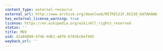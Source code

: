 ```yaml
---
content_type: external-resource
external_url: http://www.archive.org/download/MITRES21F.01S10_KATAKANA_EXERCISES/6b9.mov
has_external_license_warning: true
license: https://en.wikipedia.org/wiki/All_rights_reserved
status: ''
title: MOV
uid: d2a84888-47db-4d61-a0fb-b763bcbef445
wayback_url: ''
---
```


